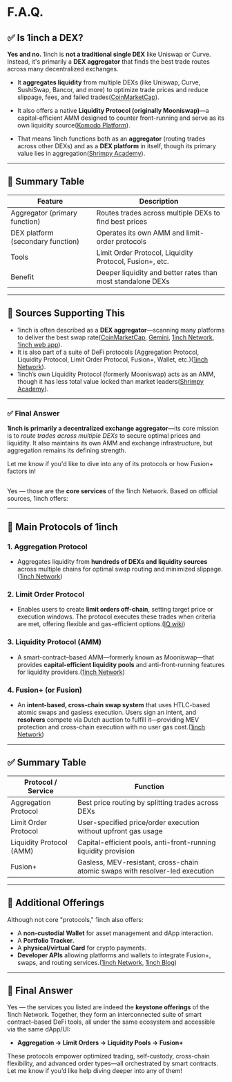 # F.A.Q.

## ✅ Is 1inch a DEX?

**Yes and no.** 1inch is **not a traditional single DEX** like Uniswap or Curve. Instead, it's primarily a **DEX aggregator** that finds the best trade routes across many decentralized exchanges.

- It **aggregates liquidity** from multiple DEXs (like Uniswap, Curve, SushiSwap, Bancor, and more) to optimize trade prices and reduce slippage, fees, and failed trades([CoinMarketCap][1]).

- It also offers a native **Liquidity Protocol (originally Mooniswap)**—a capital-efficient AMM designed to counter front-running and serve as its own liquidity source([Komodo Platform][2]).

- That means 1inch functions both as an **aggregator** (routing trades across other DEXs) and as a **DEX platform** in itself, though its primary value lies in aggregation([Shrimpy Academy][3]).

---

## 🧠 Summary Table

| Feature                           | Description                                                 |
| --------------------------------- | ----------------------------------------------------------- |
| Aggregator (primary function)     | Routes trades across multiple DEXs to find best prices      |
| DEX platform (secondary function) | Operates its own AMM and limit-order protocols              |
| Tools                             | Limit Order Protocol, Liquidity Protocol, Fusion+, etc.     |
| Benefit                           | Deeper liquidity and better rates than most standalone DEXs |

---

## 🧾 Sources Supporting This

- 1inch is often described as a **DEX aggregator**—scanning many platforms to deliver the best swap rate([CoinMarketCap][4], [Gemini][5], [1inch Network][6], [1inch web app][7]).
- It is also part of a suite of DeFi protocols (Aggregation Protocol, Liquidity Protocol, Limit Order Protocol, Fusion+, Wallet, etc.)([1inch Network][6]).
- 1inch’s own Liquidity Protocol (formerly Mooniswap) acts as an AMM, though it has less total value locked than market leaders([Shrimpy Academy][3]).

---

### ✅ Final Answer

**1inch is primarily a decentralized exchange aggregator**—its core mission is to _route trades across multiple DEXs_ to secure optimal prices and liquidity. It also maintains its own AMM and exchange infrastructure, but aggregation remains its defining strength.

Let me know if you'd like to dive into any of its protocols or how Fusion+ factors in!

[1]: https://coinmarketcap.com/academy/article/what-are-dex-aggregators-a-deep-dive-by-1inch?utm_source=chatgpt.com "What Are DEX Aggregators? A Deep Dive by 1inch | CoinMarketCap"
[2]: https://komodoplatform.com/en/academy/what-is-1inch-1inch/?utm_source=chatgpt.com "1inch (1INCH): Everything You Need to Know - Komodo Platform"
[3]: https://academy.shrimpy.io/post/what-is-1inch-exchange-1inch?utm_source=chatgpt.com "What Is 1inch (1INCH)? - Shrimpy Academy"
[4]: https://coinmarketcap.com/academy/article/what-is-1inch-1inch?utm_source=chatgpt.com "What Is 1inch Network (1INCH)? - CoinMarketCap"
[5]: https://www.gemini.com/cryptopedia/1inch-dex-aggregator-1inch-exchange-crypto?utm_source=chatgpt.com "1inch Exchange: 1inch DEX Aggregator - Gemini"
[6]: https://1inch.io/?utm_source=chatgpt.com "1inch: Top DeFi Products & Solutions for Web3"
[7]: https://app.1inch.io/?utm_source=chatgpt.com "1inch | Token Swaps with the top DEX Aggregator"

##

Yes — those are the **core services** of the 1inch Network. Based on official sources, 1inch offers:

---

## 🧩 Main Protocols of 1inch

### 1. **Aggregation Protocol**

- Aggregates liquidity from **hundreds of DEXs and liquidity sources** across multiple chains for optimal swap routing and minimized slippage.([1inch Network][1])

### 2. **Limit Order Protocol**

- Enables users to create **limit orders off-chain**, setting target price or execution windows. The protocol executes these trades when criteria are met, offering flexible and gas-efficient options.([IQ.wiki][2])

### 3. **Liquidity Protocol (AMM)**

- A smart-contract–based AMM—formerly known as Mooniswap—that provides **capital-efficient liquidity pools** and anti-front-running features for liquidity providers.([1inch Network][3])

### 4. **Fusion+ (or Fusion)**

- An **intent-based, cross-chain swap system** that uses HTLC-based atomic swaps and gasless execution. Users sign an intent, and **resolvers** compete via Dutch auction to fulfill it—providing MEV protection and cross-chain execution with no user gas cost.([1inch Network][4])

---

## ✅ Summary Table

| **Protocol / Service**   | **Function**                                                                 |
| ------------------------ | ---------------------------------------------------------------------------- |
| Aggregation Protocol     | Best price routing by splitting trades across DEXs                           |
| Limit Order Protocol     | User-specified price/order execution without upfront gas usage               |
| Liquidity Protocol (AMM) | Capital-efficient pools, anti-front-running liquidity provision              |
| Fusion+                  | Gasless, MEV-resistant, cross-chain atomic swaps with resolver-led execution |

---

## 🧠 Additional Offerings

Although not core "protocols," 1inch also offers:

- A **non-custodial Wallet** for asset management and dApp interaction.
- A **Portfolio Tracker**.
- A **physical/virtual Card** for crypto payments.
- **Developer APIs** allowing platforms and wallets to integrate Fusion+, swaps, and routing services.([1inch Network][1], [1inch Blog][5])

---

## 🎯 Final Answer

Yes — the services you listed are indeed the **keystone offerings** of the 1inch Network. Together, they form an interconnected suite of smart contract–based DeFi tools, all under the same ecosystem and accessible via the same dApp/UI:

- **Aggregation → Limit Orders → Liquidity Pools → Fusion+**

These protocols empower optimized trading, self-custody, cross-chain flexibility, and advanced order types—all orchestrated by smart contracts. Let me know if you’d like help diving deeper into any of them!

[1]: https://1inch.io/?utm_source=chatgpt.com "1inch: Top DeFi Products & Solutions for Web3"
[2]: https://iq.wiki/wiki/1inch?utm_source=chatgpt.com "1INCH - Exchanges - IQ.wiki"
[3]: https://1inch.io/liquidity-protocol/?utm_source=chatgpt.com "1inch Liquidity Protocol | a highly cost-efficient AMM"
[4]: https://1inch.io/fusion/?utm_source=chatgpt.com "1inch Fusion+ | Efficient Cross-Chain Swap DEX Standard"
[5]: https://blog.1inch.io/a-deep-dive-into-1inch-fusion/?utm_source=chatgpt.com "A deep dive into 1inch Fusion - Blog"
